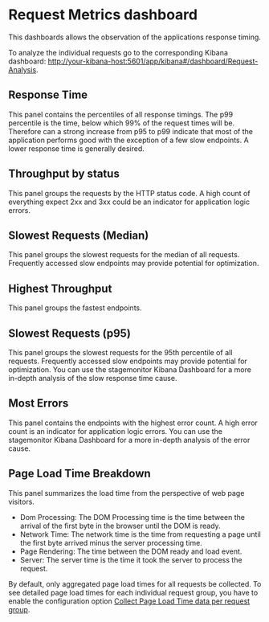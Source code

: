 # Request Metrics dashboard

This dashboards allows the observation of the applications response timing.

To analyze the individual requests go to the corresponding Kibana dashboard: <http://your-kibana-host:5601/app/kibana#/dashboard/Request-Analysis>.

## Response Time
This panel contains the percentiles of all response timings.
The p99 percentile is the time, below which 99% of the request times will be.
Therefore can a strong increase from p95 to p99 indicate that most of the application performs good with the exception of a few slow endpoints.
A lower response time is generally desired.

## Throughput by status
This panel groups the requests by the HTTP status code.
A high count of everything expect 2xx and 3xx could be an indicator for application logic errors.

## Slowest Requests (Median)
This panel groups the slowest requests for the median of all requests.
Frequently accessed slow endpoints may provide potential for optimization.

## Highest Throughput
This panel groups the fastest endpoints.

## Slowest Requests (p95)
This panel groups the slowest requests for the 95th percentile of all requests.
Frequently accessed slow endpoints may provide potential for optimization.
You can use the stagemonitor Kibana Dashboard for a more in-depth analysis of the slow response time cause.

## Most Errors
This panel contains the endpoints with the highest error count.
A high error count is an indicator for application logic errors.
You can use the stagemonitor Kibana Dashboard for a more in-depth analysis of the error cause.

## Page Load Time Breakdown
This panel summarizes the load time from the perspective of web page visitors.

* Dom Processing: The DOM Processing time is the time between the arrival of the first byte in the browser until the DOM is ready.
* Network Time: The network time is the time from requesting a page until the first byte arrived minus the server processing time.
* Page Rendering: The time between the DOM ready and load event.
* Server: The server time is the time it took the server to process the request.

By default, only aggregated page load times for all requests be collected. To see detailed page load times for each individual request group, you have to enable the configuration option [Collect Page Load Time data per request group](https://github.com/stagemonitor/stagemonitor/wiki/Configuration-Options#collect-page-load-time-data-per-request-group). 

